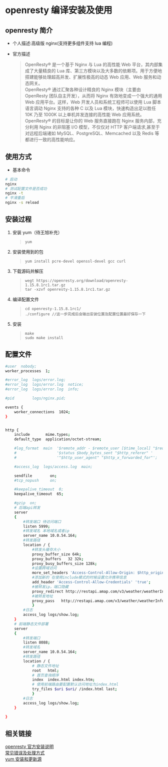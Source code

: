 # openresty 编译安装及使用

## openresty 简介

- 个人描述:高级版 nginx(支持更多组件支持 lua 编程)
- 官方描述

  > OpenResty® 是一个基于 Nginx 与 Lua 的高性能 Web 平台，其内部集成了大量精良的 Lua 库、第三方模块以及大多数的依赖项。用于方便地搭建能够处理超高并发、扩展性极高的动态 Web 应用、Web 服务和动态网关。  
  > OpenResty® 通过汇聚各种设计精良的 Nginx 模块（主要由 OpenResty 团队自主开发），从而将 Nginx 有效地变成一个强大的通用 Web 应用平台。这样，Web 开发人员和系统工程师可以使用 Lua 脚本语言调动 Nginx 支持的各种 C 以及 Lua 模块，快速构造出足以胜任 10K 乃至 1000K 以上单机并发连接的高性能 Web 应用系统。  
  > OpenResty® 的目标是让你的 Web 服务直接跑在 Nginx 服务内部，充分利用 Nginx 的非阻塞 I/O 模型，不仅仅对 HTTP 客户端请求,甚至于对远程后端诸如 MySQL、PostgreSQL、Memcached 以及 Redis 等都进行一致的高性能响应。

## 使用方式

- 基本命令

```bash
# 启动
nginx
# 测试配置文件是否成功
nginx -t
# 平滑重启
nginx -s reload
```

## 安装过程

1. 安装 yum（待王旭补充）
   > `yum`
2. 安装使用到的包
   > `yum install pcre-devel openssl-devel gcc curl`
3. 下载源码并解压
   > `wegt https://openresty.org/download/openresty-1.15.8.1rc1.tar.gz`  
   > `tar -xzvf openresty-1.15.8.1rc1.tar.gz`
4. 编译配置文件

   > `cd openresty-1.15.8.1rc1/`  
   > `./configure //这一步完成后会输出安装位置及配置位置最好保存一下`

5. 安装
   > `make`  
   > `sudo make install`

## 配置文件

```bash
#user  nobody;
worker_processes  1;

#error_log  logs/error.log;
#error_log  logs/error.log  notice;
#error_log  logs/error.log  info;

#pid        logs/nginx.pid;

events {
    worker_connections  1024;
}


http {
    include       mime.types;
    default_type  application/octet-stream;

    #log_format  main  '$remote_addr - $remote_user [$time_local] "$request" '
    #                  '$status $body_bytes_sent "$http_referer" '
    #                  '"$http_user_agent" "$http_x_forwarded_for"';

    #access_log  logs/access.log  main;

    sendfile        on;
    #tcp_nopush     on;

    #keepalive_timeout  0;
    keepalive_timeout  65;

    #gzip  on;
    # 后端api转发
    server
    {
        #转发端口 待访问端口
        listen 5999;
        #转发域名 本地域名或者ip
        server_name 10.0.54.164;
        #转发路径
        location / {
            #转发头缓存大小
            proxy_buffer_size 64k;
            proxy_buffers   32 32k;
            proxy_busy_buffers_size 128k;
            #设置跨域访问
            more_set_headers 'Access-Control-Allow-Origin: $http_origin';
            #添加新的 在使用include模式的时候设置允许携带信息
            add_header 'Access-Control-Allow-Credentials' 'true';
            #被转发ip，端口隐藏
            proxy_redirect http://restapi.amap.com/v3/weather/weatherInfo http://10.0.54.164:5999/;
            #被转发地址
            proxy_pass   http://restapi.amap.com/v3/weather/weatherInfo;
            }
        #日志
        access_log logs/show.log;
    }
    # 前端静态文件部署
    server
    {
        #转发端口
        listen 8088;
        #转发域名
        server_name 10.0.54.164;
        #转发路径
        location / {
            # 静态文件地址
            root   html;
            # 首页查询顺序
            index  index.html index.htm;
            # 使用前端路由要配置默认访问地址为index.html
            try_files $uri $uri/ /index.html last;
            }
        #日志
        access_log logs/show.log;
    }

}

```

## 相关链接

[openresty 官方安装说明](http://openresty.org/cn/installation.html)  
[常见错误及处理方式](http://moguhu.com/article/detail?articleId=54)  
[yum 安装和更新源](https://www.cnblogs.com/kabi/p/5232420.html)
